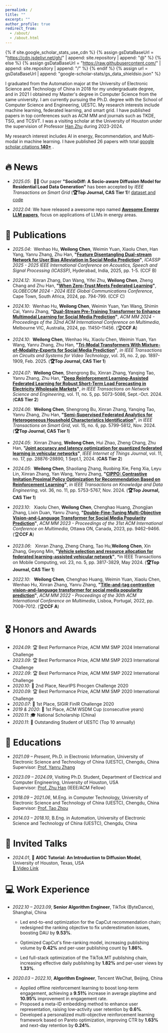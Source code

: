 ```yaml
---
permalink: /
title: ""
excerpt: ""
author_profile: true
redirect_from: 
  - /about/
  - /about.html
---
```


{% if site.google_scholar_stats_use_cdn %}
{% assign gsDataBaseUrl = "https://cdn.jsdelivr.net/gh/" | append: site.repository | append: "@" %}
{% else %}
{% assign gsDataBaseUrl = "https://raw.githubusercontent.com/" | append: site.repository | append: "/" %}
{% endif %}
{% assign url = gsDataBaseUrl | append: "google-scholar-stats/gs_data_shieldsio.json" %}

<span class='anchor' id='about-me'></span>

I graduated from the Automation major at the University of Electronic Science and Technology of China in 2018 for my undergraduate degree, and in 2021 I obtained my Master's degree in Computer Science from the same university. I am currently pursuing the Ph.D. degree with the School of Computer Science and Engineering, UESTC. My research interests include machine learning, federated learning, and smart grid. I have published papers in top conferences such as ACM MM and journals such as TKDE, TSG, and TCSVT. I was a visiting scholar at the University of Houston under the supervision of Professor [Han Zhu](http://www2.egr.uh.edu/~zhan2/) during 2023-2024.

My research interest includes AI in energy, Recommendation, and Multi-modal in machine learning. I have published 26 papers with total <a href='https://scholar.google.com/citations?user=ukaTvisAAAAJ'>google scholar citations <strong><span id='total_cit'>140+</span></strong></a> .

# 🔥 News
* *2025.05*: &nbsp;🎉🎉 Our paper **"SocioDiff: A Socio-aware Diffusion Model for Residential Load Data Generation"** has been accepted by *IEEE Transactions on Smart Grid* (**🏆Top Journal, CAS Tier 1**)! [dataset and code](https://github.com/Intelligame/SocialDiff)

- *2022.04*:  We have released a awesome repo named **[Awesome Energy LLM papers](https://github.com/chenweilong915/awesome_energy_LLM)**, focus on applications of LLMs in energy areas.

# 📝 Publications 

- *2025.04*: &nbsp;Wenhao Hu, **Weilong Chen**, Weimin Yuan, Xiaolu Chen, Han Yang, Yanru Zhang, Zhu Han, **"[Feature Disentangling Dual-stream Network for User Bias Alleviation in Social Media Prediction](https://ieeexplore.ieee.org/abstract/document/10890121)"**, *ICASSP 2025 - 2025 IEEE International Conference on Acoustics, Speech and Signal Processing (ICASSP)*, Hyderabad, India, 2025, pp. 1-5. (CCF B)

- *2024.12*: &nbsp;Xinran Zhang, Dan Wang, Yifei Zhu, **Weilong Chen**, Zheng Chang and Zhu Han, **"[When Zero-Trust Meets Federated Learning](https://ieeexplore.ieee.org/abstract/document/10901088)"**, *GLOBECOM 2024 - 2024 IEEE Global Communications Conference*, Cape Town, South Africa, 2024, pp. 794-799. (CCF C)

- *2024.10*: &nbsp;Wenhao Hu, **Weilong Chen**, Weimin Yuan, Yan Wang, Shimin Cai, Yanru Zhang, **"[Dual-Stream Pre-Training Transformer to Enhance Multimodal Learning for Social Media Prediction](https://dl.acm.org/doi/abs/10.1145/3664647.3688998)"**, *ACM MM 2024 - Proceedings of the 32nd ACM International Conference on Multimedia*, Melbourne VIC, Australia, 2024, pp. 11450–11456. (🏆**CCF A**)

- *2024.10*: &nbsp;**Weilong Chen**, Wenhao Hu, Xiaolu Chen, Weimin Yuan, Yan Wang, Yanru Zhang, Zhu Han, **"[Tri-Modal Transformers With Mixture-of-Modality-Experts for Social Media Prediction](https://ieeexplore.ieee.org/abstract/document/10705363)"**, *in IEEE Transactions on Circuits and Systems for Video Technology*, vol. 35, no. 2, pp. 1897-1909, Feb. 2025. (**🏆Top Journal, CAS Tier 1**)


- *2024.07*: &nbsp;**Weilong Chen**, Shengrong Bu, Xinran Zhang, Yanqing Tao, Yanru Zhang, Zhu Han, **"[Deep Reinforcement Learning-Assisted Federated Learning for Robust Short-Term Load Forecasting in Electricity Wholesale Markets](https://ieeexplore.ieee.org/abstract/document/10598399/)"**, *in IEEE Transactions on Network Science and Engineering*, vol. 11, no. 5, pp. 5073-5086, Sept.-Oct. 2024. (**CAS Tier 2**)

- *2024.06*: &nbsp;**Weilong Chen**, Shengrong Bu, Xinran Zhang, Yanqing Tao, Yanru Zhang, Zhu Han, **"[Semi-Supervised Federated Analytics for Heterogeneous Household Characteristics Identification](https://ieeexplore.ieee.org/abstract/document/10559406)"**, *in IEEE Transactions on Smart Grid*, vol. 15, no. 6, pp. 5799-5812, Nov. 2024. (**🏆Top Journal, CAS Tier 1**)

- *2024.05*: &nbsp;Xinran Zhang, **Weilong Chen**, Hui Zhao, Zheng Chang, Zhu Han, **"[Joint accuracy and latency optimization for quantized federated learning in vehicular networks](https://ieeexplore.ieee.org/abstract/document/10542529/)"**, *IEEE Internet of Things Journal*, vol. 11, no. 17, pp. 28876-28890, 1 Sept.1, 2024. (**CAS Tier 2**)

- *2024.05*: &nbsp;**Weilong Chen**, Shaoliang Zhang, Ruobing Xie, Feng Xia, Leyu Lin, Xinran Zhang, Yan Wang, Yanru Zhang, **"[CIPPO: Contrastive Imitation Proximal Policy Optimization for Recommendation Based on Reinforcement Learning](https://ieeexplore.ieee.org/abstract/document/10534824)"**, *in IEEE Transactions on Knowledge and Data Engineering*, vol. 36, no. 11, pp. 5753-5767, Nov. 2024. (**🏆Top Journal, CAS Tier 1**)

- *2023.10*: &nbsp; Xiaolu Chen, **Weilong Chen**, Chenghao Huang, Zhongjian Zhang, Lixin Duan, Yanru Zhang, **"[Double-Fine-Tuning Multi-Objective Vision-and-Language Transformer for Social Media Popularity Prediction](https://dl.acm.org/doi/abs/10.1145/3581783.3612845)"**, *ACM MM 2023 - Proceedings of the 31st ACM International Conference on Multimedia*, Ottawa ON, Canada, 2023, pp. 9462–9466. (🏆**CCF A**)

- *2023.06*: &nbsp; Xinran Zhang, Zheng Chang, Tao Hu,**Weilong Chen**, Xin Zhang, Geyong Min, **"[Vehicle selection and resource allocation for federated learning-assisted vehicular network](https://ieeexplore.ieee.org/abstract/document/10559406)"**, *in IEEE Transactions on Mobile Computing, vol. 23, no. 5, pp. 3817-3829, May 2024. (**🏆Top Journal, CAS Tier 1**)

- *2022.10*: &nbsp; **Weilong Chen**, Chenghao Huang, Weimin Yuan, Xiaolu Chen, Wenhao Hu, Xinran Zhang, Yanru Zhang, **"[Title-and-tag contrastive vision-and-language transformer for social media popularity prediction](https://dl.acm.org/doi/abs/10.1145/3503161.3551568)"**, *ACM MM 2022 - Proceedings of the 30th ACM International Conference on Multimedia*, Lisboa, Portugal, 2022, pp. 7008–7012. (🏆**CCF A**)



# 🎖 Honors and Awards

- *2024.09*: 🏆 Best Performance Prize, ACM MM SMP 2024 International Challenge  
- *2023.09*: 🏆 Best Performance Prize, ACM MM SMP 2023 International Challenge  
- *2022.09*: 🏆 Best Performance Prize, ACM MM SMP 2022 International Challenge  
- *2020.10*: 🥈 2nd Place, NeurIPS Procgen Challenge 2020  
- *2020.09*: 🏆 Best Performance Prize, ACM MM SMP 2020 International Challenge  
- *2020.07*: 🥇 1st Place, SIGIR FinIR Challenge 2020  
- *2019 & 2020*: 🥇 1st Place, ACM WSDM Cup (consecutive years)  
- *2020.11*: 🎓 National Scholarship (China)  
- *2020.11*: 🏅 Outstanding Student of UESTC (Top 10 annually)

# 📖 Educations

- *2021.09 – Present*, Ph.D. in Electronic Information, University of Electronic Science and Technology of China (UESTC), Chengdu, China  
  Supervisor: [Prof. Yanru Zhang](https://scholar.google.com/citations?user=6I1ytegAAAAJ&hl=en)

- *2023.09 – 2024.09*, Visiting Ph.D. Student, Department of Electrical and Computer Engineering, University of Houston, USA  
  Supervisor: [Prof. Zhu Han](http://www2.egr.uh.edu/~zhan2/) (IEEE/ACM Fellow)

- *2018.09 – 2021.06*, M.Eng. in Computer Technology, University of Electronic Science and Technology of China (UESTC), Chengdu, China  
  Supervisor: [Prof. Tao Zhou](https://scholar.google.com/citations?user=MXgWgmEAAAAJ&hl=en)

- *2014.03 – 2018.10*, B.Eng. in Automation, University of Electronic Science and Technology of China (UESTC), Chengdu, China

# 💬 Invited Talks
- *2024.01*, 🎤 **AIGC Tutorial: An Introduction to Diffusion Model**, University of Houston, Texas, USA  
  [🎥 Video Link](https://www.youtube.com/watch?v=43AaufBaNKQ)

# 💻 Work Experience

- *2022.10 – 2023.09*, **Senior Algorithm Engineer**, TikTok (ByteDance), Shanghai, China  
  - Led end-to-end optimization for the CapCut recommendation chain; redesigned the ranking objective to fix underestimation issues, boosting DAU by **9.53%**.  

  - Optimized CapCut's fine-ranking model, increasing publishing volume by **0.42%** and per-user publishing count by **1.86%**.
  - Led full-stack optimization of the TikTok.MT publishing chain, increasing effective daily publishing by **1.82%** and per-user views by **1.33%**.

- *2020.03 – 2022.10*, **Algorithm Engineer**, Tencent WeChat, Beijing, China  
  - Applied offline reinforcement learning to boost long-term engagement, achieving a **9.51%** increase in average playtime and **10.95%** improvement in engagement rate.  
  - Proposed a meta-ID embedding method to enhance user representation, raising low-activity user retention by **0.6%**.  
  - Developed a personalized multi-objective reinforcement learning framework based on Pareto optimization, improving CTR by **1.63%** and next-day retention by **0.24%**.  

